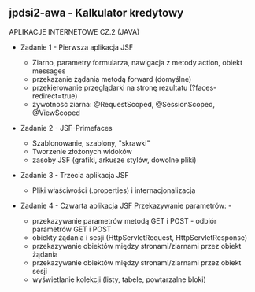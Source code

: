 ## jpdsi2-awa - Kalkulator kredytowy
APLIKACJE INTERNETOWE CZ.2 (JAVA)
+ Zadanie 1  - Pierwsza aplikacja JSF
  * Ziarno, parametry formularza, nawigacja z metody action, obiekt messages
  * przekazanie żądania metodą forward (domyślne)
  * przekierowanie przeglądarki na stronę rezultatu (?faces-redirect=true)
  * żywotność ziarna: @RequestScoped, @SessionScoped, @ViewScoped
    
+ Zadanie 2  - JSF-Primefaces
  * Szablonowanie, szablony, "skrawki"
  * Tworzenie złożonych widoków
  * zasoby JSF (grafiki, arkusze stylów, dowolne pliki)
    
+ Zadanie 3  - Trzecia aplikacja JSF
  * Pliki właściwości (.properties) i internacjonalizacja
    
+ Zadanie 4  - Czwarta aplikacja JSF
  Przekazywanie parametrów: -
  * przekazywanie parametrów metodą GET i POST - odbiór parametrów GET i POST
  * obiekty żądania i sesji (HttpServletRequest, HttpServletResponse)
  * przekazywanie obiektów między stronami/ziarnami przez obiekt żądania
  * przekazywanie obiektów między stronami/ziarnami przez obiekt sesji
  * wyświetlanie kolekcji (listy, tabele, powtarzalne bloki)
    
